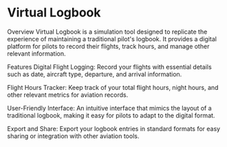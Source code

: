 # Virtual Logbook
Overview
Virtual Logbook is a simulation tool designed to replicate the experience of maintaining a traditional pilot's logbook. It provides a digital platform for pilots to record their flights, track hours, and manage other relevant information.

Features
Digital Flight Logging: Record your flights with essential details such as date, aircraft type, departure, and arrival information.

Flight Hours Tracker: Keep track of your total flight hours, night hours, and other relevant metrics for aviation records.

User-Friendly Interface: An intuitive interface that mimics the layout of a traditional logbook, making it easy for pilots to adapt to the digital format.

Export and Share: Export your logbook entries in standard formats for easy sharing or integration with other aviation tools.